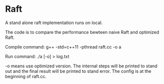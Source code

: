 # Raft
A stand alone raft implementation runs on local.

The code is to compare the performance bewteen naive Raft and optimized Raft.

Compile command: g++ -std=c++11 -pthread raft.cc -o a

Run command: ./a [-o] > log.txt

-o means use optimized version. The internal steps will be printed to stand out and the final result will be printed to stand error. The config is at the beginning of raft.cc.
